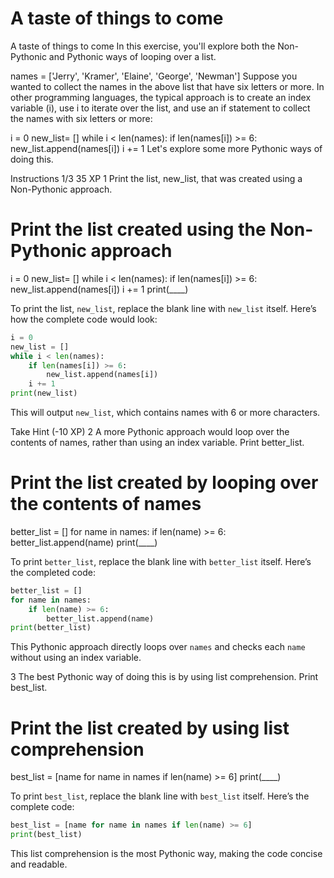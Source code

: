 # A taste of things to come

A taste of things to come
In this exercise, you'll explore both the Non-Pythonic and Pythonic ways of looping over a list.

names = ['Jerry', 'Kramer', 'Elaine', 'George', 'Newman']
Suppose you wanted to collect the names in the above list that have six letters or more. In other programming languages, the typical approach is to create an index variable (i), use i to iterate over the list, and use an if statement to collect the names with six letters or more:

i = 0
new_list= []
while i < len(names):
    if len(names[i]) >= 6:
        new_list.append(names[i])
    i += 1
Let's explore some more Pythonic ways of doing this.

Instructions 1/3
35 XP
1
Print the list, new_list, that was created using a Non-Pythonic approach.

# Print the list created using the Non-Pythonic approach
i = 0
new_list= []
while i < len(names):
    if len(names[i]) >= 6:
        new_list.append(names[i])
    i += 1
print(____)

To print the list, `new_list`, replace the blank line with `new_list` itself. Here’s how the complete code would look:

```python
i = 0
new_list = []
while i < len(names):
    if len(names[i]) >= 6:
        new_list.append(names[i])
    i += 1
print(new_list)
```

This will output `new_list`, which contains names with 6 or more characters.

Take Hint (-10 XP)
2
A more Pythonic approach would loop over the contents of names, rather than using an index variable. Print better_list.

# Print the list created by looping over the contents of names
better_list = []
for name in names:
    if len(name) >= 6:
        better_list.append(name)
print(____)

To print `better_list`, replace the blank line with `better_list` itself. Here’s the completed code:

```python
better_list = []
for name in names:
    if len(name) >= 6:
        better_list.append(name)
print(better_list)
```

This Pythonic approach directly loops over `names` and checks each `name` without using an index variable.

3
The best Pythonic way of doing this is by using list comprehension. Print best_list.

# Print the list created by using list comprehension
best_list = [name for name in names if len(name) >= 6]
print(____)

To print `best_list`, replace the blank line with `best_list` itself. Here’s the complete code:

```python
best_list = [name for name in names if len(name) >= 6]
print(best_list)
```

This list comprehension is the most Pythonic way, making the code concise and readable.